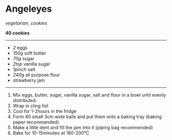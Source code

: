 # Angeleyes

*vegetarian, cookies*

**40 cookies**

---

- *2* eggs
- *150g* soft butter
- *70g* sugar
- *2tsp* vanilla sugar
- *1pinch* salt
- *240g* all purpose flour
- strawberry jam 

---

1. Mix eggs, butter, sugar, vanilla sugar, salt and flour in a bowl until evenly distributed.
2. Wrap in cling foil
3. Cool for 1-2hours in the fridge
4. Form 40 small 3cm wide balls and put them onto a baking tray (baking paper recommended)
5. Make a little dent and fill the jam into it (piping bag recommended)
6. Bake for 10-15minutes at 180-200°C
 